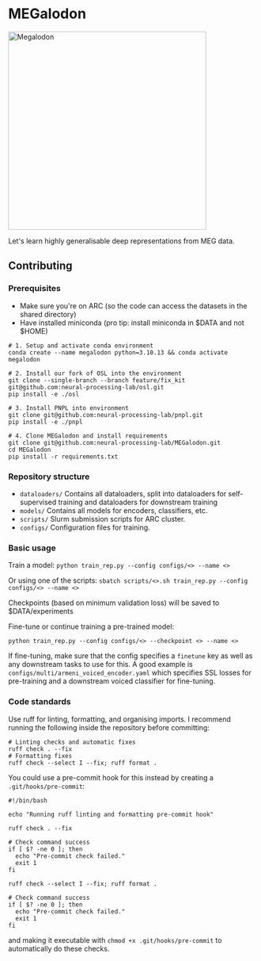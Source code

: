 # MEGalodon
<img src="https://i.imgur.com/tvJLJ1X.png" alt="Megalodon" width="400"/>


Let's learn highly generalisable deep representations from MEG data.

## Contributing

### Prerequisites
- Make sure you're on ARC (so the code can access the datasets in the shared directory)
- Have installed miniconda (pro tip: install miniconda in $DATA and not $HOME)

```
# 1. Setup and activate conda environment
conda create --name megalodon python=3.10.13 && conda activate megalodon

# 2. Install our fork of OSL into the environment
git clone --single-branch --branch feature/fix_kit git@github.com:neural-processing-lab/osl.git
pip install -e ./osl

# 3. Install PNPL into environment
git clone git@github.com:neural-processing-lab/pnpl.git
pip install -e ./pnpl

# 4. Clone MEGalodon and install requirements
git clone git@github.com:neural-processing-lab/MEGalodon.git
cd MEGalodon
pip install -r requirements.txt
```

### Repository structure
- `dataloaders/` Contains all dataloaders, split into dataloaders for self-supervised training and dataloaders for downstream training
- `models/` Contains all models for encoders, classifiers, etc.
- `scripts/` Slurm submission scripts for ARC cluster.
- `configs/` Configuration files for training.

### Basic usage
Train a model:
`python train_rep.py --config configs/<> --name <>`

Or using one of the scripts:
`sbatch scripts/<>.sh train_rep.py --config configs/<> --name <>`

Checkpoints (based on minimum validation loss) will be saved to $DATA/experiments

Fine-tune or continue training a pre-trained model:

`python train_rep.py --config configs/<> --checkpoint <> --name <>`

If fine-tuning, make sure that the config specifies a `finetune` key as well as any downstream tasks to use for this. A good example is `configs/multi/armeni_voiced_encoder.yaml` which specifies SSL losses for pre-training and a downstream voiced classifier for fine-tuning.

### Code standards
Use ruff for linting, formatting, and organising imports. I recommend running the following inside the repository before committing:
```
# Linting checks and automatic fixes
ruff check . --fix
# Formatting fixes
ruff check --select I --fix; ruff format .
```
You could use a pre-commit hook for this instead by creating a `.git/hooks/pre-commit`:
```
#!/bin/bash

echo "Running ruff linting and formatting pre-commit hook"

ruff check . --fix

# Check command success
if [ $? -ne 0 ]; then
  echo "Pre-commit check failed."
  exit 1
fi

ruff check --select I --fix; ruff format .

# Check command success
if [ $? -ne 0 ]; then
  echo "Pre-commit check failed."
  exit 1
fi
```
and making it executable with `chmod +x .git/hooks/pre-commit` to automatically do these checks.